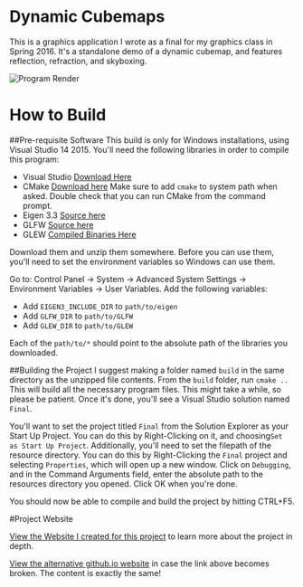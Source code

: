 # Dynamic Cubemaps

This is a graphics application I wrote as a final for my graphics class in Spring 2016. It's a standalone demo of a dynamic cubemap, and features reflection, refraction, and skyboxing. 

![Program Render](http://users.csc.calpoly.edu/~ssueda/teaching/CSC471/2016S/demos/khongton/images/teapot.gif)

# How to Build

##Pre-requisite Software
This build is only for Windows installations, using Visual Studio 14 2015. You'll need the following libraries in order to compile this program:
* Visual Studio [Download Here](https://www.visualstudio.com/vs/)
* CMake [Download here](https://cmake.org/download/) Make sure to add ```cmake``` to system path when asked. Double check that you can run CMake from the command prompt.
* Eigen 3.3 [Source here](http://eigen.tuxfamily.org/index.php?title=Main_Page)
* GLFW [Source here](http://www.glfw.org/download.html)
* GLEW [Compiled Binaries Here](http://glew.sourceforge.net/) 

Download them and unzip them somewhere. Before you can use them, you'll need to set the environment variables so Windows can use them. 

Go to: Control Panel -> System -> Advanced System Settings -> Environment Variables -> User Variables. Add the following variables:
* Add ```EIGEN3_INCLUDE_DIR``` to ```path/to/eigen``` 
* Add ```GLFW_DIR``` to ```path/to/GLFW```
* Add ```GLEW_DIR``` to ```path/to/GLEW```

Each of the ```path/to/*``` should point to the absolute path of the libraries you downloaded.  

##Building the Project
I suggest making a folder named ```build``` in the same directory as the unzipped file contents. From the ```build``` folder, run ```cmake ..``` This will build all the necessary program files. This might take a while, so please be patient. Once it's done, you'll see a Visual Studio solution named ```Final```.  

You'll want to set the project titled ```Final``` from the Solution Explorer as your Start Up Project. You can do this by Right-Clicking on it, and choosing```Set as Start Up Project```. Additionally, you'll need to set the filepath of the resource directory. You can do this by Right-Clicking the ```Final``` project and selecting ```Properties```, which will open up a new window. Click on ```Debugging```, and in the Command Arguments field, enter the absolute path to the resources directory you opened. Click OK when you're done.

You should now be able to compile and build the project by hitting CTRL+F5. 

#Project Website

[View the Website I created for this project](http://users.csc.calpoly.edu/~ssueda/teaching/CSC471/2016S/demos/khongton/index.html) to learn more about the project in depth.

[View the alternative github.io website](https://khongton.github.io/Dynamic-Cubemaps/) in case the link above becomes broken. The content is exactly the same!
